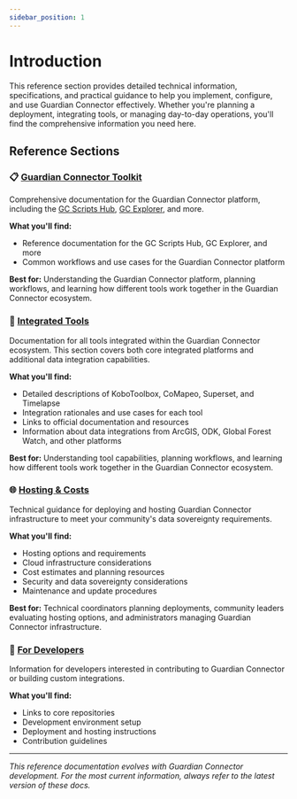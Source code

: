 ```yaml
---
sidebar_position: 1
---
```


# Introduction

This reference section provides detailed technical information, specifications, and practical guidance to help you implement, configure, and use Guardian Connector effectively. Whether you're planning a deployment, integrating tools, or managing day-to-day operations, you'll find the comprehensive information you need here.

## Reference Sections

### 📋 **[Guardian Connector Toolkit](./gc-toolkit/)**

Comprehensive documentation for the Guardian Connector platform, including the [GC Scripts Hub](./gc-toolkit/gc-scripts-hub/), [GC Explorer](./gc-toolkit/gc-explorer/), and more.

**What you'll find:**
- Reference documentation for the GC Scripts Hub, GC Explorer, and more
- Common workflows and use cases for the Guardian Connector platform

**Best for:** Understanding the Guardian Connector platform, planning workflows, and learning how different tools work together in the Guardian Connector ecosystem.

### 🔧 **[Integrated Tools](./integrated-tools/)**

Documentation for all tools integrated within the Guardian Connector ecosystem. This section covers both core integrated platforms and additional data integration capabilities.

**What you'll find:**
- Detailed descriptions of KoboToolbox, CoMapeo, Superset, and Timelapse
- Integration rationales and use cases for each tool
- Links to official documentation and resources
- Information about data integrations from ArcGIS, ODK, Global Forest Watch, and other platforms

**Best for:** Understanding tool capabilities, planning workflows, and learning how different tools work together in the Guardian Connector ecosystem.

### 🌐 **[Hosting & Costs](./hosting/)**

Technical guidance for deploying and hosting Guardian Connector infrastructure to meet your community's data sovereignty requirements.

**What you'll find:**
- Hosting options and requirements
- Cloud infrastructure considerations
- Cost estimates and planning resources
- Security and data sovereignty considerations
- Maintenance and update procedures

**Best for:** Technical coordinators planning deployments, community leaders evaluating hosting options, and administrators managing Guardian Connector infrastructure.

### 🔧 **[For Developers](./for-developers/)**

Information for developers interested in contributing to Guardian Connector or building custom integrations.

**What you'll find:**
- Links to core repositories
- Development environment setup
- Deployment and hosting instructions
- Contribution guidelines

---

*This reference documentation evolves with Guardian Connector development. For the most current information, always refer to the latest version of these docs.*